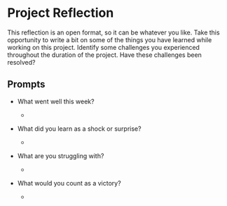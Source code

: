 # Project Reflection
This reflection is an open format, so it can be whatever you like. Take this opportunity to write a bit on some of the things you have learned while working on this project. Identify some challenges you experienced throughout the duration of the project. Have these challenges been resolved?

## Prompts
- What went well this week?

  -

- What did you learn as a shock or surprise?

  -

- What are you struggling with?

  -

- What would you count as a victory?
  
  -
